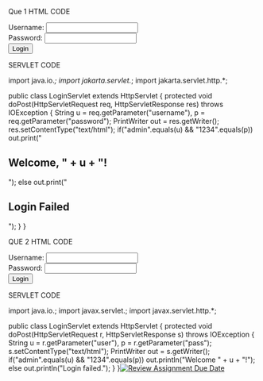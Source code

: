 Que 1 HTML CODE

<!DOCTYPE html>
<html>
<body>
  <form action="LoginServlet" method="post">
    Username: <input name="username"><br>
    Password: <input name="password" type="password"><br>
    <input type="submit" value="Login">
  </form>
</body>
</html>


SERVLET CODE

import java.io.*;
import jakarta.servlet.*;
import jakarta.servlet.http.*;

public class LoginServlet extends HttpServlet {
  protected void doPost(HttpServletRequest req, HttpServletResponse res) throws IOException {
    String u = req.getParameter("username"), p = req.getParameter("password");
    PrintWriter out = res.getWriter();
    res.setContentType("text/html");
    if("admin".equals(u) && "1234".equals(p))
      out.print("<h2>Welcome, " + u + "!</h2>");
    else
      out.print("<h2>Login Failed</h2>");
  }
}



QUE 2  HTML CODE

<form action="LoginServlet" method="post">
  Username: <input name="user"><br>
  Password: <input name="pass" type="password"><br>
  <input type="submit" value="Login">
</form>


SERVLET CODE

import java.io.; import javax.servlet.; import javax.servlet.http.*;

public class LoginServlet extends HttpServlet {
  protected void doPost(HttpServletRequest r, HttpServletResponse s) throws IOException {
    String u = r.getParameter("user"), p = r.getParameter("pass");
    s.setContentType("text/html");
    PrintWriter out = s.getWriter();
    if("admin".equals(u) && "1234".equals(p)) out.println("Welcome " + u + "!");
    else out.println("Login failed.");
  }
}[![Review Assignment Due Date](https://classroom.github.com/assets/deadline-readme-button-22041afd0340ce965d47ae6ef1cefeee28c7c493a6346c4f15d667ab976d596c.svg)](https://classroom.github.com/a/RHnMb-7L)
